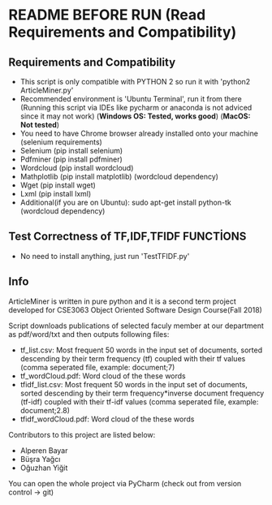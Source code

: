 ﻿# README BEFORE RUN (Read Requirements and Compatibility)

## Requirements and Compatibility
- This script is only compatible with PYTHON 2 so run it with 'python2 ArticleMiner.py'
- Recommended environment is 'Ubuntu Terminal', run it from there (Running this script via IDEs like pycharm or anaconda is not adviced since it may not work) (**Windows OS: Tested, works good**) (**MacOS: Not tested**)
- You need to have Chrome browser already installed onto your machine (selenium requirements)
- Selenium (pip install selenium)
- Pdfminer (pip install pdfminer)
- Wordcloud (pip install wordcloud)
- Mathplotlib (pip install matplotlib) (wordcloud dependency)
- Wget (pip install wget)
- Lxml (pip install lxml)
- Additional(if you are on Ubuntu): sudo apt-get install python-tk (wordcloud dependency)

## Test Correctness of TF,IDF,TFIDF FUNCTİONS
- No need to install anything, just run 'TestTFIDF.py'

## Info
ArticleMiner is written in pure python and it is a second term project developed for CSE3063 Object Oriented Software Design Course(Fall 2018)

Script downloads publications of selected faculy member at our department as pdf/word/txt and then outputs following files:
- tf_list.csv: Most frequent 50 words in the input set of documents, sorted descending by their term frequency (tf) coupled with their tf values (comma seperated file, example: document;7)
- tf_wordCloud.pdf: Word cloud of the these words
- tfidf_list.csv: Most frequent 50 words in the input set of documents, sorted descending by their term frequency*inverse document frequency (tf-idf) coupled with their tf-idf values (comma seperated file, example: document;2.8)
- tfidf_wordCloud.pdf: Word cloud of the these words

Contributors to this project are listed below:
- Alperen Bayar
- Büşra Yağcı 
- Oğuzhan Yiğit

You can open the whole project via PyCharm (check out from version control -> git)
